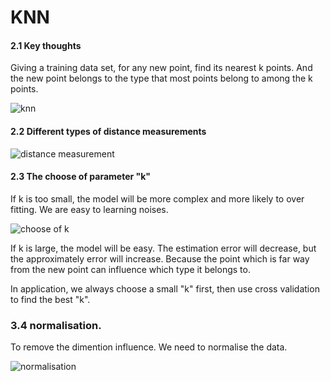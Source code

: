 # KNN

#### 2.1 Key thoughts

Giving a training data set, for any new point, find its nearest k points. And the new point belongs to the type that most points belong to among the k points.

![knn](https://pic2.zhimg.com/v2-c3f1d2553e7467d7da5f9cd538d2b49a_1200x500.jpg)

#### 2.2 Different types of distance measurements

![distance measurement](https://pic4.zhimg.com/80/v2-60bb382b0d22ec0ce296ed0e024f31bc_hd.jpg)

#### 2.3 The choose of parameter "k"

If k is too small, the model will be more complex and more likely to over fitting. We are easy to learning noises.

![choose of k](https://pic4.zhimg.com/80/v2-18df63acb37f29bd026e01770ef5c966_hd.jpg)

If k is large, the model will be easy. The estimation error will decrease, but the approximately error will increase. Because the point which is far way from the new point can influence which type it belongs to.

In application, we always choose a small "k" first, then use cross validation to find the best "k".

### 3.4 normalisation.
To remove the dimention influence. We need to normalise the data.

![normalisation](https://pic1.zhimg.com/80/v2-be30691d37ac93b2237217cadca2e967_hd.jpg)




